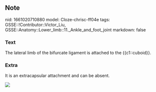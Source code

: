 ## Note
nid: 1661020710880
model: Cloze-chrisc-ff04e
tags: GSSE::!Contributor::Victor_Liu, GSSE::Anatomy::Lower_limb::11._Ankle_and_foot_joint
markdown: false

### Text
The lateral limb of the bifurcate ligament is attached to the {{c1::cuboid}}.

### Extra
It is an extracapsular attachment and can be absent.
<div><img src=
"paste-f22fc365fbacd7403efbaa668ff97f5d8b786d30.jpg"></div>
